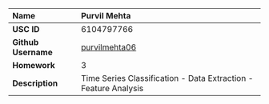 | **Name**            	| Purvil Mehta                                      	                                    |
| :---                  | :---                                                                                      |
| **USC ID**          	| 6104797766                                        	                                    |
| **Github Username** 	| [purvilmehta06](https://github.com/purvilmehta06) 	                                    |
| **Homework**        	| 3                                                 	                                    |
| **Description**     	| Time Series Classification - Data Extraction - Feature Analysis                          	|